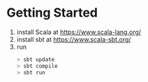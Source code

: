 # Getting Started

1. install Scala at https://www.scala-lang.org/  
2. install sbt at https://www.scala-sbt.org/
3. run
    ```bash
    > sbt update  
    > sbt compile  
    > sbt run
    ```